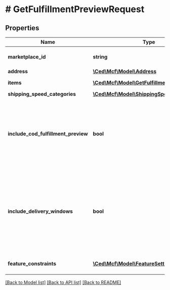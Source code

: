 # # GetFulfillmentPreviewRequest

## Properties

Name | Type | Description | Notes
------------ | ------------- | ------------- | -------------
**marketplace_id** | **string** | The marketplace the fulfillment order is placed against. | [optional]
**address** | [**\Ced\Mcf\Model\Address**](Address.md) |  |
**items** | [**\Ced\Mcf\Model\GetFulfillmentPreviewItem[]**](GetFulfillmentPreviewItem.md) | An array of fulfillment preview item information. |
**shipping_speed_categories** | [**\Ced\Mcf\Model\ShippingSpeedCategory[]**](ShippingSpeedCategory.md) |  | [optional]
**include_cod_fulfillment_preview** | **bool** | Specifies whether to return fulfillment order previews that are for COD (Cash On Delivery).  Possible values:  * true - Returns all fulfillment order previews (both for COD and not for COD). * false - Returns only fulfillment order previews that are not for COD. | [optional]
**include_delivery_windows** | **bool** | Specifies whether to return the ScheduledDeliveryInfo response object, which contains the available delivery windows for a Scheduled Delivery. The ScheduledDeliveryInfo response object can only be returned for fulfillment order previews with ShippingSpeedCategories &#x3D; ScheduledDelivery. | [optional]
**feature_constraints** | [**\Ced\Mcf\Model\FeatureSettings[]**](FeatureSettings.md) | A list of features and their fulfillment policies to apply to the order. | [optional]

[[Back to Model list]](../../README.md#models) [[Back to API list]](../../README.md#endpoints) [[Back to README]](../../README.md)
